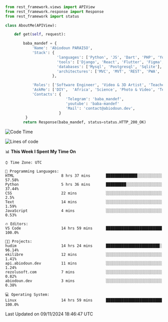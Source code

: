 ###
```python
from rest_framework.views import APIView
from rest_framework.response import Response
from rest_framework import status

class AboutMe(APIView):

    def get(self, request):

        baba_mandef = {
            'Name': 'Abiodoun PARAISO',
            'Stack': {
                       'languages': ['Python', 'JS', 'Dart', 'PHP', 'Yoruba', 'Fongbe', 'Kreyol', 'French', 'English'],
                       'tools': ['Django', 'React', 'Flutter', 'Figma', 'GIMP', 'Inckscape', 'Kdenlive', 'Blender'],
                       'databases': ['Mysql', 'Postgresql', 'Sqlite'],
                       'architectures': ['MVC', 'MVT', 'REST', 'PWA', 'SPA', 'MicroServices']
                     },

            'Roles': ['Software Engineer', 'Video & 3D Artist', 'Teacher', 'Mentor', 'Farmer'],
            'AskMe': ['DIY',  'Africa', 'Science', 'Photo & Video', 'Tech', 'Agro'],
            'Contacts': {
                           'Telegram': 'baba_mandef',
                           'youtube': 'baba-mandef'
                           'Mail': 'contact@abiodoun.dev',
                        }
         }
        return Response(baba_mandef, status=status.HTTP_200_OK)

```                    

<!--START_SECTION:waka-->
![Code Time](http://img.shields.io/badge/Code%20Time-1%2C208%20hrs%207%20mins-blue)

![Lines of code](https://img.shields.io/badge/From%20Hello%20World%20I%27ve%20Written-424%20Thousand%20lines%20of%20code-blue)

📊 **This Week I Spent My Time On** 

```text
⌚︎ Time Zone: UTC

💬 Programming Languages: 
HTML                     8 hrs 37 mins       ██████████████░░░░░░░░░░░   57.58% 
Python                   5 hrs 36 mins       █████████░░░░░░░░░░░░░░░░   37.44% 
CSS                      22 mins             ░░░░░░░░░░░░░░░░░░░░░░░░░   2.5% 
Text                     14 mins             ░░░░░░░░░░░░░░░░░░░░░░░░░   1.59% 
JavaScript               4 mins              ░░░░░░░░░░░░░░░░░░░░░░░░░   0.53%

🔥 Editors: 
VS Code                  14 hrs 59 mins      █████████████████████████   100.0%

🐱‍💻 Projects: 
hudim                    14 hrs 24 mins      ████████████████████████░   96.14% 
ekilibre                 12 mins             ░░░░░░░░░░░░░░░░░░░░░░░░░   1.41% 
api.abiodoun.dev         11 mins             ░░░░░░░░░░░░░░░░░░░░░░░░░   1.24% 
rezolusoft.com           7 mins              ░░░░░░░░░░░░░░░░░░░░░░░░░   0.82% 
abiodoun.dev             3 mins              ░░░░░░░░░░░░░░░░░░░░░░░░░   0.38%

💻 Operating System: 
Linux                    14 hrs 59 mins      █████████████████████████   100.0%

```


 Last Updated on 09/11/2024 18:46:47 UTC
<!--END_SECTION:waka-->
